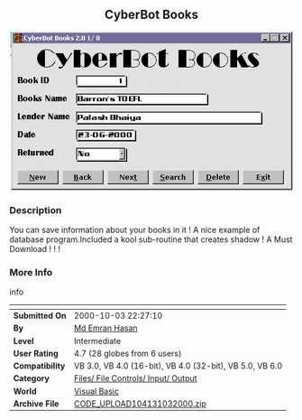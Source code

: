 ﻿<div align="center">

## CyberBot Books

<img src="PIC200010321554349.gif">
</div>

### Description

You can save information about your books in it ! A nice example of database program.Included a kool sub-routine that creates shadow ! A Must Download ! ! !
 
### More Info
 
info


<span>             |<span>
---                |---
**Submitted On**   |2000-10-03 22:27:10
**By**             |[Md Emran Hasan](https://github.com/Planet-Source-Code/PSCIndex/blob/master/ByAuthor/md-emran-hasan.md)
**Level**          |Intermediate
**User Rating**    |4.7 (28 globes from 6 users)
**Compatibility**  |VB 3\.0, VB 4\.0 \(16\-bit\), VB 4\.0 \(32\-bit\), VB 5\.0, VB 6\.0
**Category**       |[Files/ File Controls/ Input/ Output](https://github.com/Planet-Source-Code/PSCIndex/blob/master/ByCategory/files-file-controls-input-output__1-3.md)
**World**          |[Visual Basic](https://github.com/Planet-Source-Code/PSCIndex/blob/master/ByWorld/visual-basic.md)
**Archive File**   |[CODE\_UPLOAD104131032000\.zip](https://github.com/Planet-Source-Code/md-emran-hasan-cyberbot-books__1-11884/archive/master.zip)








